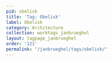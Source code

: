 ```yaml
---
pid: obelisk
title: 'Tag: Obelisk'
label: Obelisk
category: Architecture
collection: worktags_janbrueghel
layout: tagpage_janbrueghel
order: '121'
permalink: "/janbrueghel/tags/obelisk/"
---
```


